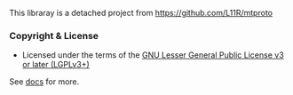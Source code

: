 This libraray is a detached project from https://github.com/L11R/mtproto

### Copyright & License

- Licensed under the terms of the [GNU Lesser General Public License v3 or later (LGPLv3+)](LICENSE)

See [docs](./docs) for more.
